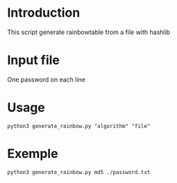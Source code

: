 # Introduction
This script generate rainbowtable from a file with hashlib

# Input file
One password on each line

# Usage
`python3 generate_rainbow.py "algorithm" "file"`

# Exemple
`python3 generate_rainbow.py md5 ./password.txt`